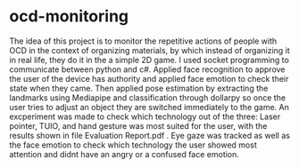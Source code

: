 # ocd-monitoring
The idea of this project is to monitor the repetitive actions of people with OCD in the context of organizing materials, by which instead of organizing it in real
life, they do it in the a simple 2D game.
I used socket programming to communicate between python and c#.
Applied face recognition to approve the user of the device has authority and applied face emotion to check their state when they came.
Then applied pose estimation by extracting the landmarks using Mediapipe and classification through dollarpy so once the user tries to adjust an object they are switched immediately to the game.
An excperiment was made to check which technology out of the three: Laser pointer, TUIO, and hand gesture was most suited for the user, with the results shown in file Evaluation Report.pdf .
Eye gaze was tracked as well as the face emotion to check which technology the user showed most attention and didnt have an angry or a confused face emotion.
